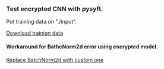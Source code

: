 ### Test encrypted CNN  with pysyft.

Put training data on "./input".

[Download trainign data](https://www.kaggle.com/tinydman/fashion-mnist-with-pytorch/data)

#### Workaround for BathcNorm2d error using  encrypted  model.
[Replace BatchNorm2d with custom one](Replace_BatchNorm2d_with_Custom.ipynb)
